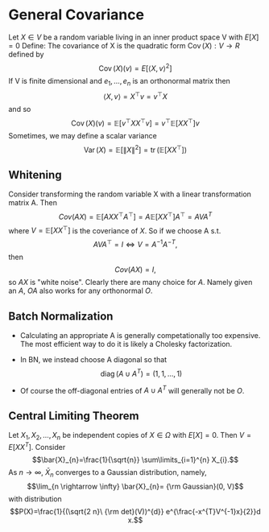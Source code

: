 # General Covariance

Let $X \in V$ be a random variable living in an inner product space V
with $E\left[ X\right] = 0$ Define: The covariance of X is the quadratic
form $\operatorname{Cov}(X): V \rightarrow R$ defined by
$$\operatorname{Cov}(X)(v)=E\left[\langle X, v\rangle^{2}\right]$$ If V
is finite dimensional and $e_{1}, \dots, e_{n}$ is an orthonormal matrix
then $$\langle X, v\rangle=X^{\top} v=v^{\top} X$$ and so
$$\operatorname{Cov}(X)(v)=\mathbb{E}\left[v^{\top} X X^{\top} v\right]=v^{\top} \mathbb{E}\left[X X^{\top}\right] v$$
Sometimes, we may define a scalar variance
$$\operatorname{Var}(X)=\mathbb{E}\left[\|X\|^{2}\right]=\operatorname{tr}\left(\mathbb{E}\left[X X^{\top}\right]\right)$$

## Whitening

Consider transforming the random variable X with a linear transformation
matrix A. Then
$$Cov(A X)=\mathbb{E}\left[AXX^{\top} A^{\top}\right]=A \mathbb{E}\left[X X^{\top}\right] A^{\top}=A V A^{T}$$
where $V= \mathbb{E}\left[X X^{\top}\right]$ is the coveriance of $X$.
So if we choose A s.t.
$$A VA^{\top}=I \Leftrightarrow V=A^{-1} A^{-T},$$ then $$Cov(A X)= I,$$
so $AX$ is \"white noise\". Clearly there are many choice for $A$.
Namely given an $A$, $OA$ also works for any orthonormal $O$.

## Batch Normalization

-   Calculating an appropriate A is generally competationally too
    expensive. The most efficient way to do it is likely a Cholesky
    factorization.

-   In BN, we instead choose A diagonal so that
    $$\operatorname{diag}\left(A \cup A^{T}\right)=(1,1, \ldots, 1)$$

-   Of course the off-diagonal entries of $A \cup A^{T}$ will generally
    not be $O$.

## Central Limiting Theorem

Let $X_{1}, X_{2}, \ldots, X_{n}$ be independent copies of $X\in \Omega$
with $E\left[ X\right] = 0$. Then $V=E\left[ XX^T\right]$. Consider
$$\bar{X}_{n}=\frac{1}{\sqrt{n}} \sum\limits_{i=1}^{n} X_{i}.$$ As
$n\rightarrow \infty$, $\bar{X}_{n}$ converges to a Gaussian
distribution, namely,
$$\lim_{n \rightarrow \infty} \bar{X}_{n}= {\rm Gaussian}(0, V)$$ with
distribution
$$P(X)=\frac{1}{(\sqrt{2 n}\ {\rm det}(V))^{d}} e^{\frac{-x^{T}V^{-1}x}{2}}d x.$$
